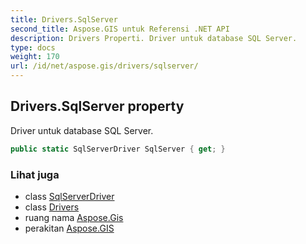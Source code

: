 ```yaml
---
title: Drivers.SqlServer
second_title: Aspose.GIS untuk Referensi .NET API
description: Drivers Properti. Driver untuk database SQL Server.
type: docs
weight: 170
url: /id/net/aspose.gis/drivers/sqlserver/
---
```

## Drivers.SqlServer property

Driver untuk database SQL Server.

```csharp
public static SqlServerDriver SqlServer { get; }
```

### Lihat juga

* class [SqlServerDriver](../../../aspose.gis.formats.sqlserver/sqlserverdriver/)
* class [Drivers](../)
* ruang nama [Aspose.Gis](../../drivers/)
* perakitan [Aspose.GIS](../../../)


